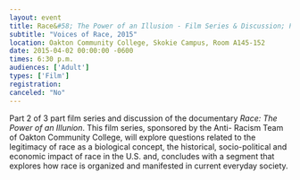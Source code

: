 ```yaml
---
layout: event
title: Race&#58; The Power of an Illusion - Film Series & Discussion; Part 2 - "The Story We Tell"
subtitle: "Voices of Race, 2015"
location: Oakton Community College, Skokie Campus, Room A145-152
date: 2015-04-02 00:00:00 -0600
times: 6:30 p.m.
audiences: ['Adult']
types: ['Film']
registration: 
canceled: "No"
---
```

Part 2 of 3 part film series and discussion of the documentary *Race: The Power of an Illunion*. This film series, sponsored by the Anti- Racism Team of Oakton Community College, will explore questions related to the legitimacy of race as a biological concept, the historical, socio-political and economic impact of race in the U.S. and, concludes with a segment that explores how race is organized and manifested in current everyday society.
